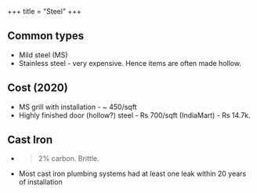 +++
title = "Steel"
+++

## Common types
- Mild steel (MS)
- Stainless steel - very expensive. Hence items are often made hollow.


## Cost (2020)
- MS grill with installation - ~ 450/sqft
- Highly finished door (hollow?) steel - Rs 700/sqft (IndiaMart) - Rs 14.7k.

## Cast Iron
- >2% carbon. Brittle.
- Most cast iron plumbing systems had at least one leak within 20 years of installation